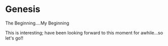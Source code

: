 # Genesis
The Beginning....My Beginning

This is interesting; have been looking forward to this moment for awhile...so let's go!!
